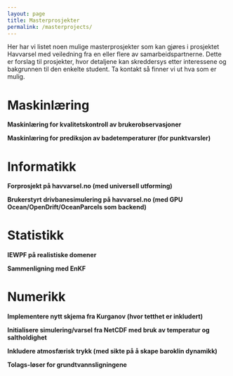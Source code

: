 ```yaml
---
layout: page
title: Masterprosjekter
permalink: /masterprojects/
---
```


<!-- TODO: distribuer til NTNU (Håvard)/OsloMet (Martin)/UiO (Kai/Martin 2021) -->
<!-- TODO: snakk med Kai om mulige UiO-masterprosjekter: Vi plukker opp denne tråden neste sommer/høst -->

Her har vi listet noen mulige masterprosjekter som kan gjøres i prosjektet Havvarsel med veiledning fra en eller flere av samarbeidspartnerne. Dette er forslag til prosjekter, hvor detaljene kan skreddersys etter interessene og bakgrunnen til den enkelte student. Ta kontakt så finner vi ut hva som er mulig.

# Maskinlæring

**Maskinlæring for kvalitetskontroll av brukerobservasjoner**
<!-- TODO: fyll inn kort beskrivelse, kontaktpunkt og relevante emner -->

**Maskinlæring for prediksjon av badetemperaturer (for punktvarsler)**
<!-- TODO: fyll inn kort beskrivelse, kontaktpunkt og relevante emner -->

# Informatikk

**Forprosjekt på havvarsel.no (med universell utforming)**
<!-- TODO: fyll inn kort beskrivelse, kontaktpunkt og relevante emner -->

**Brukerstyrt drivbanesimulering på havvarsel.no (med GPU Ocean/OpenDrift/OceanParcels som backend)**
<!-- TODO: fyll inn kort beskrivelse, kontaktpunkt og relevante emner -->

# Statistikk

**IEWPF på realistiske domener**
<!-- TODO: fyll inn kort beskrivelse, kontaktpunkt og relevante emner -->

**Sammenligning med EnKF**
<!-- TODO: fyll inn kort beskrivelse, kontaktpunkt og relevante emner -->

# Numerikk

**Implementere nytt skjema fra Kurganov (hvor tetthet er inkludert)**
<!-- TODO: fyll inn kort beskrivelse, kontaktpunkt og relevante emner -->

**Initialisere simulering/varsel fra NetCDF med bruk av temperatur og saltholdighet**
<!-- TODO: fyll inn kort beskrivelse, kontaktpunkt og relevante emner -->

**Inkludere atmosfærisk trykk (med sikte på å skape baroklin dynamikk)**
<!-- TODO: fyll inn kort beskrivelse, kontaktpunkt og relevante emner -->

**Tolags-løser for grundtvannsligningene**
<!-- TODO: fyll inn kort beskrivelse, kontaktpunkt og relevante emner -->
